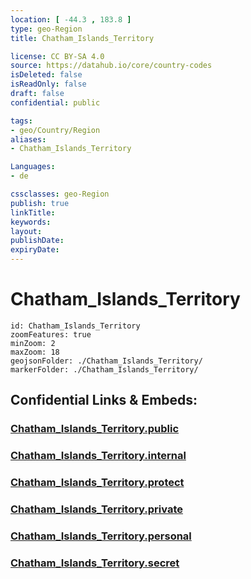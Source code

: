 ```yaml
---
location: [ -44.3 , 183.8 ] 
type: geo-Region
title: Chatham_Islands_Territory

license: CC BY-SA 4.0
source: https://datahub.io/core/country-codes
isDeleted: false
isReadOnly: false
draft: false
confidential: public

tags:
- geo/Country/Region
aliases:
- Chatham_Islands_Territory

Languages:
- de

cssclasses: geo-Region
publish: true
linkTitle: 
keywords: 
layout: 
publishDate: 
expiryDate: 
---
```


# Chatham_Islands_Territory

```leaflet
id: Chatham_Islands_Territory
zoomFeatures: true 
minZoom: 2 
maxZoom: 18
geojsonFolder: ./Chatham_Islands_Territory/
markerFolder: ./Chatham_Islands_Territory/
```


## Confidential Links & Embeds: 

### [Chatham_Islands_Territory.public](/_public/\Earth\Continent\Australia\New_Zealand\Regions~New_ZealandChatham_Islands_Territory.public.md) 

### [Chatham_Islands_Territory.internal](/_internal/\Earth\Continent\Australia\New_Zealand\Regions~New_ZealandChatham_Islands_Territory.internal.md) 

### [Chatham_Islands_Territory.protect](/_protect/\Earth\Continent\Australia\New_Zealand\Regions~New_ZealandChatham_Islands_Territory.protect.md) 

### [Chatham_Islands_Territory.private](/_private/\Earth\Continent\Australia\New_Zealand\Regions~New_ZealandChatham_Islands_Territory.private.md) 

### [Chatham_Islands_Territory.personal](/_personal/\Earth\Continent\Australia\New_Zealand\Regions~New_ZealandChatham_Islands_Territory.personal.md) 

### [Chatham_Islands_Territory.secret](/_secret/\Earth\Continent\Australia\New_Zealand\Regions~New_ZealandChatham_Islands_Territory.secret.md)

